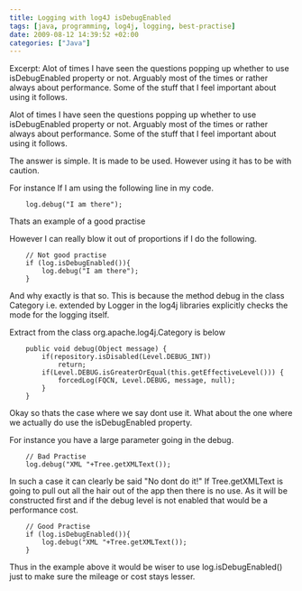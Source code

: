 ```yaml
---
title: Logging with log4J isDebugEnabled
tags: [java, programming, log4j, logging, best-practise]
date: 2009-08-12 14:39:52 +02:00
categories: ["Java"]
---
```




Excerpt: Alot of times I have seen the questions popping up whether to use isDebugEnabled property or not. Arguably most of the times or rather always about performance. Some of the stuff that I feel important about using it follows.

Alot of times I have seen the questions popping up whether to use isDebugEnabled property or not. Arguably most of the times or rather always about performance. Some of the stuff that I feel important about using it follows.

The answer is simple. It is made to be used. However using it has to be with caution.

For instance
If I am using the following line in my code.

```
	log.debug("I am there");
```

Thats an example of a good practise

However I can really blow it out of proportions if I do the following.

```
	// Not good practise
	if (log.isDebugEnabled()){
	    log.debug("I am there");
	}
```

And why exactly is that so. This is because the method debug in the class Category i.e. extended by Logger in the log4j libraries explicitly checks the mode for the logging itself.

Extract from the class org.apache.log4j.Category is below

```
	public void debug(Object message) {
		if(repository.isDisabled(Level.DEBUG_INT))
			return;
		if(Level.DEBUG.isGreaterOrEqual(this.getEffectiveLevel())) {
			forcedLog(FQCN, Level.DEBUG, message, null);
		}
	}
```


Okay so thats the case where we say dont use it. What about the one where we actually do use the isDebugEnabled property.

For instance you have a large parameter going in the debug.

```
	// Bad Practise
 	log.debug("XML "+Tree.getXMLText());
```

In such a case it can clearly be said "No dont do it!" If Tree.getXMLText is going to pull out all the hair out of the app then there is no use. As it will be constructed first and if the debug level is not enabled that would be a performance cost.

```
	// Good Practise
	if (log.isDebugEnabled()){
	    log.debug("XML "+Tree.getXMLText());
	}
```

Thus in the example above it would be wiser to use log.isDebugEnabled() just to make sure the mileage or cost stays lesser.
